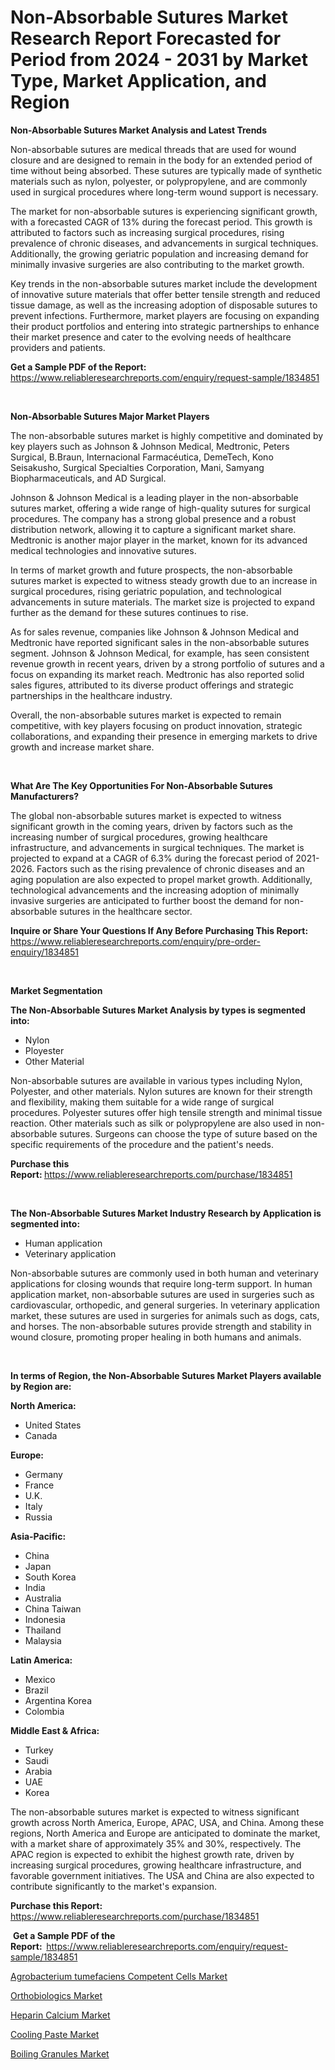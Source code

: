 <p><h1>Non-Absorbable Sutures Market Research Report Forecasted for Period from 2024 -  2031 by Market Type, Market Application, and Region</h1></p><p><strong>Non-Absorbable Sutures Market Analysis and Latest Trends</strong></p>
<p><p>Non-absorbable sutures are medical threads that are used for wound closure and are designed to remain in the body for an extended period of time without being absorbed. These sutures are typically made of synthetic materials such as nylon, polyester, or polypropylene, and are commonly used in surgical procedures where long-term wound support is necessary.</p><p>The market for non-absorbable sutures is experiencing significant growth, with a forecasted CAGR of 13% during the forecast period. This growth is attributed to factors such as increasing surgical procedures, rising prevalence of chronic diseases, and advancements in surgical techniques. Additionally, the growing geriatric population and increasing demand for minimally invasive surgeries are also contributing to the market growth.</p><p>Key trends in the non-absorbable sutures market include the development of innovative suture materials that offer better tensile strength and reduced tissue damage, as well as the increasing adoption of disposable sutures to prevent infections. Furthermore, market players are focusing on expanding their product portfolios and entering into strategic partnerships to enhance their market presence and cater to the evolving needs of healthcare providers and patients.</p></p>
<p><strong>Get a Sample PDF of the Report:&nbsp;</strong> <a href="https://www.reliableresearchreports.com/enquiry/request-sample/1834851">https://www.reliableresearchreports.com/enquiry/request-sample/1834851</a></p>
<p>&nbsp;</p>
<p><strong>Non-Absorbable Sutures Major Market Players</strong></p>
<p><p>The non-absorbable sutures market is highly competitive and dominated by key players such as Johnson & Johnson Medical, Medtronic, Peters Surgical, B.Braun, Internacional Farmacéutica, DemeTech, Kono Seisakusho, Surgical Specialties Corporation, Mani, Samyang Biopharmaceuticals, and AD Surgical.</p><p>Johnson & Johnson Medical is a leading player in the non-absorbable sutures market, offering a wide range of high-quality sutures for surgical procedures. The company has a strong global presence and a robust distribution network, allowing it to capture a significant market share. Medtronic is another major player in the market, known for its advanced medical technologies and innovative sutures.</p><p>In terms of market growth and future prospects, the non-absorbable sutures market is expected to witness steady growth due to an increase in surgical procedures, rising geriatric population, and technological advancements in suture materials. The market size is projected to expand further as the demand for these sutures continues to rise.</p><p>As for sales revenue, companies like Johnson & Johnson Medical and Medtronic have reported significant sales in the non-absorbable sutures segment. Johnson & Johnson Medical, for example, has seen consistent revenue growth in recent years, driven by a strong portfolio of sutures and a focus on expanding its market reach. Medtronic has also reported solid sales figures, attributed to its diverse product offerings and strategic partnerships in the healthcare industry.</p><p>Overall, the non-absorbable sutures market is expected to remain competitive, with key players focusing on product innovation, strategic collaborations, and expanding their presence in emerging markets to drive growth and increase market share.</p></p>
<p>&nbsp;</p>
<p><strong>What Are The Key Opportunities For Non-Absorbable Sutures Manufacturers?</strong></p>
<p><p>The global non-absorbable sutures market is expected to witness significant growth in the coming years, driven by factors such as the increasing number of surgical procedures, growing healthcare infrastructure, and advancements in surgical techniques. The market is projected to expand at a CAGR of 6.3% during the forecast period of 2021-2026. Factors such as the rising prevalence of chronic diseases and an aging population are also expected to propel market growth. Additionally, technological advancements and the increasing adoption of minimally invasive surgeries are anticipated to further boost the demand for non-absorbable sutures in the healthcare sector.</p></p>
<p><strong>Inquire or Share Your Questions If Any Before Purchasing This Report:</strong> <a href="https://www.reliableresearchreports.com/enquiry/pre-order-enquiry/1834851">https://www.reliableresearchreports.com/enquiry/pre-order-enquiry/1834851</a></p>
<p>&nbsp;</p>
<p><strong>Market Segmentation</strong></p>
<p><strong>The Non-Absorbable Sutures Market Analysis by types is segmented into:</strong></p>
<p><ul><li>Nylon</li><li>Ployester</li><li>Other Material</li></ul></p>
<p><p>Non-absorbable sutures are available in various types including Nylon, Polyester, and other materials. Nylon sutures are known for their strength and flexibility, making them suitable for a wide range of surgical procedures. Polyester sutures offer high tensile strength and minimal tissue reaction. Other materials such as silk or polypropylene are also used in non-absorbable sutures. Surgeons can choose the type of suture based on the specific requirements of the procedure and the patient's needs.</p></p>
<p><strong>Purchase this Report:&nbsp;</strong><a href="https://www.reliableresearchreports.com/purchase/1834851">https://www.reliableresearchreports.com/purchase/1834851</a></p>
<p>&nbsp;</p>
<p><strong>The Non-Absorbable Sutures Market Industry Research by Application is segmented into:</strong></p>
<p><ul><li>Human application</li><li>Veterinary application</li></ul></p>
<p><p>Non-absorbable sutures are commonly used in both human and veterinary applications for closing wounds that require long-term support. In human application market, non-absorbable sutures are used in surgeries such as cardiovascular, orthopedic, and general surgeries. In veterinary application market, these sutures are used in surgeries for animals such as dogs, cats, and horses. The non-absorbable sutures provide strength and stability in wound closure, promoting proper healing in both humans and animals.</p></p>
<p>&nbsp;</p>
<p><strong>In terms of Region, the Non-Absorbable Sutures Market Players available by Region are:</strong></p>
<p>
    <p> <strong> North America: </strong>
        <ul>
            <li>United States</li>
            <li>Canada</li>
        </ul>
        </p> 
    <p> <strong> Europe: </strong>
        <ul>
            <li>Germany</li>
            <li>France</li>
            <li>U.K.</li>
            <li>Italy</li>
            <li>Russia</li>
        </ul>
        </p> 
    <p> <strong> Asia-Pacific: </strong>
        <ul>
            <li>China</li>
            <li>Japan</li>
            <li>South Korea</li>
            <li>India</li>
            <li>Australia</li>
            <li>China Taiwan</li>
            <li>Indonesia</li>
            <li>Thailand</li>
            <li>Malaysia</li>
        </ul>
        </p> 
    <p> <strong> Latin America: </strong>
        <ul>
            <li>Mexico</li>
            <li>Brazil</li>
            <li>Argentina Korea</li>
            <li>Colombia</li>
        </ul>
        </p> 
    <p> <strong> Middle East & Africa: </strong>
        <ul>
            <li>Turkey</li>
            <li>Saudi</li>
            <li>Arabia</li>
            <li>UAE</li>
            <li>Korea</li>
        </ul>
    </p>
    </p>
<p><p>The non-absorbable sutures market is expected to witness significant growth across North America, Europe, APAC, USA, and China. Among these regions, North America and Europe are anticipated to dominate the market, with a market share of approximately 35% and 30%, respectively. The APAC region is expected to exhibit the highest growth rate, driven by increasing surgical procedures, growing healthcare infrastructure, and favorable government initiatives. The USA and China are also expected to contribute significantly to the market's expansion.</p></p>
<p><strong>Purchase this Report: </strong><a href="https://www.reliableresearchreports.com/purchase/1834851">https://www.reliableresearchreports.com/purchase/1834851</a></p>
<p>&nbsp;<strong>Get a Sample PDF of the Report:&nbsp;&nbsp;</strong><a href="https://www.reliableresearchreports.com/enquiry/request-sample/1834851">https://www.reliableresearchreports.com/enquiry/request-sample/1834851</a></p>
<p><strong></strong></p>
<p><p><a href="https://medium.com/@natlockman/analyzing-agrobacterium-tumefaciens-competent-cells-market-global-industry-perspective-and-31af9935af41">Agrobacterium tumefaciens Competent Cells Market</a></p><p><a href="https://medium.com/@natlockman/orthobiologics-market-insight-market-trends-growth-forecasted-from-2024-to-2031-9d97cceb0a07">Orthobiologics Market</a></p><p><a href="https://medium.com/@natlockman/heparin-calcium-market-size-cagr-trends-2024-2030-848571444493">Heparin Calcium Market</a></p><p><a href="https://medium.com/@natlockman/cooling-paste-nbsp-market-focuses-on-market-share-size-and-projected-forecast-till-2031-8b31612483f2">Cooling Paste Market</a></p><p><a href="https://medium.com/@natlockman/boiling-granules-market-research-report-its-history-and-forecast-2024-to-2031-1e0e24f9bf7d">Boiling Granules Market</a></p></p>
